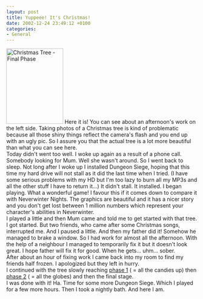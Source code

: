 ```yaml
---
layout: post
title: Yuppeee! It's Christmas!
date: 2002-12-24 23:49:12 +0100
categories:
- General
---
```

<p><a href="http://www.rusiczki.net/blog/blogpics/chrismtas_tree-final.php" onclick="window.open('http://www.rusiczki.net/blog/blogpics/chrismtas_tree-final.php','popup','width=400,height=533,scrollbars=no,resizable=no,toolbar=no,directories=no,location=no,menubar=no,status=no,left=0,top=0'); return false"><img src="http://www.rusiczki.net/blog/blogpics/chrismtas_tree-final-thumb.jpg" width="150" height="199" border="0" alt="Christmas Tree - Final Phase" class="postimage" /></a> Here it is! You can see about an afternoon's work on the left side. Taking photos of a Christmas tree is kind of problematic because all those shiny things reflect the camera's flash and you end up with an ugly pic. So I assure you that the actual tree is a lot more beautiful than what you can see here.<br />
Today didn't went too well. I woke up again as a result of a phone call. Somebody looking for Mum. Well she wasn't around. So I went back to sleep. Not long after I woke up I installed Dungeon Siege, hoping that this time my hard drive will not stall as it did the last time when I tried. (I have some serious problems with my HD but I'm too lazy to burn all my MP3s and all the other stuff I have to return it...) It didn't stall. It installed. I began playing. What a wonderful game! I favour this if it comes down to compare it with Neverwinter Nights. The graphics are beautiful and it has a nicer story and you don't get lost between 1 million numbers which represent your character's abilities in Neverwinter.<br />
I played a little and then Mum came and told me to get started with that tree. I got started. But two friends, who came after some Christmas songs, interrupted me. And I paused a little. And then my father did it! Somehow he managed to brake a window. So I had work for almost all the afternoon. With the help of a neighbour I managed to temporarily fix it but it doesn't look great. I hope father will fix it for good. When he gets... uhm... sober.<br />
After about an hour of fixing work I came back into my room to find my friends half frozen. I apologized but they left in hurry.<br />
I continued with the tree slowly reaching <a href="http://www.rusiczki.net/blog/blogpics/chrismtas_tree-layer_1.php" onclick="window.open('http://www.rusiczki.net/blog/blogpics/chrismtas_tree-layer_1.php','popup','width=400,height=533,scrollbars=no,resizable=no,toolbar=no,directories=no,location=no,menubar=no,status=no,left=0,top=0'); return false">phase 1</a> ( = all the candies up) then <a href="http://www.rusiczki.net/blog/blogpics/chrismtas_tree-layer_2.php" onclick="window.open('http://www.rusiczki.net/blog/blogpics/chrismtas_tree-layer_2.php','popup','width=400,height=533,scrollbars=no,resizable=no,toolbar=no,directories=no,location=no,menubar=no,status=no,left=0,top=0'); return false">phase 2</a> ( = all the globes) and then the final stage.<br />
I was done with it! Ha. Time for some more Dungeon Siege. Which I played for a few more hours. Then I took a nightly bath. And here I am.</p>
